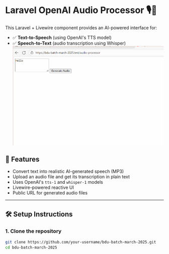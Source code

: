 # Laravel OpenAI Audio Processor 🎙️🧠

This Laravel + Livewire component provides an AI-powered interface for:
- ✅ **Text-to-Speech** (using OpenAI's TTS model)
- ✅ **Speech-to-Text** (audio transcription using Whisper)
![alt text](image.png)
## 🚀 Features

- Convert text into realistic AI-generated speech (MP3)
- Upload an audio file and get its transcription in plain text
- Uses OpenAI's `tts-1` and `whisper-1` models
- Livewire-powered reactive UI
- Public URL for generated audio files

---

## 🛠️ Setup Instructions

### 1. Clone the repository

```bash
git clone https://github.com/your-username/bdu-batch-march-2025.git
cd bdu-batch-march-2025
